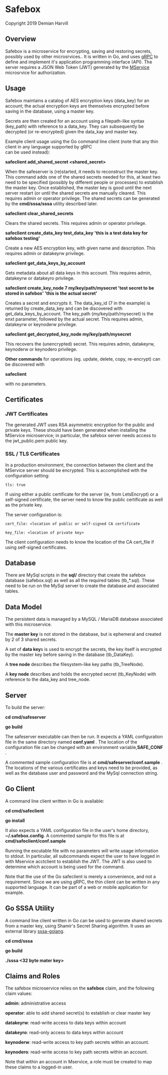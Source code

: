 # Safebox

Copyright 2019 Demian Harvill

## Overview

Safebox is a microservice for encrypting, saving and restoring secrets, possibly used by other microsrvices..
It is written in Go, and uses [gRPC](https://grpc.io) to define and implement it's application programming interface (API).
The server requires a JSON Web Token (JWT) generated by the [MService](https://github.com/gaterace/mservice) microsrvice
for authorization.

## Usage

Safebox maintains a catalog of AES encryption keys (data_key) for an account; the actual encryption keys are themselves
encrypted before saving in the database, using a master key.

Secrets are then created for an account using a filepath-like syntax (key_path) with reference to a data_key. They can
subsequently be decrypted (or re-encrypted) given the data_kay and master key.

Example client usage using the Go command line client (note that any thin client in any language supported by gRPC                                                                                                                                                             
can be used instead):

**safeclient add_shared_secret <shared_secret>**

When the safeserver is (re)started, it needs to reconstruct the master key. This command adds one of the shared  secrets
needed for this, at least two need to be specified (possibly by different people or processes) to establish
the master key. Once established, the master key is good until the next server restart (or until the shared secrets are
manually cleared. This requires admin or operator privilege.
The shared secrets can be generated by the **cmd/sssa/sssa** utility described later.

**safeclient clear_shared_secrets**

Clears the shared secrets. This requires admin or operator privilege.

**safeclient create_data_key test_data_key 'this is a test data key for safebox testing'**

Create a new AES encryption key, with given name and description. This requires admin or
datakeyrw privilege.

**safeclient get_data_keys_by_account**

Gets metadata about all data keys in this account. This requires admin, datakeyrw or datakeyro privilege.

**safeclient create_key_node 7 my/key/path/mysecret 'test secret to be stored in safebox' 'this is the actual secret'**

Creates a secret and encrypts it. The data_key_id (7 in the example) is returned by create_data_key and can be
discovered with get_data_keys_by_account. The key_path (my/key/path/mysecret) is the enxt parameter, followed
by the actual secret. This requires admin, datakeyrw or keynoderw privilege.

**safeclient get_decrypted_key_node my/key/path/mysecret**

This recovers the (unencrypted) secret. This requires admin, datakeyrw, keynoderw or keynodero privilege.

**Other commands** for operations (eg. update, delete, copy, re-encrypt) can be discovered with 

**safeclient**

with no parameters. 


 
## Certificates

### JWT Certificates
The generated JWT uses RSA asymmetric encryption for the public and private keys. These should have been generated
when installing the MService microservice; in particular, the safebox server needs access to the jwt_public.pem public key.

### SSL / TLS Certificates

In a production environment, the connection between the client and the MService server should be encrypted. This is
accomplished with the configuration setting:

    tls: true

If using either a public certificate for the server (ie, from LetsEncrypt) or a self-signed certificate,  the server need to know the public certificate as
well as the private key. 

The server configuration is:

    cert_file: <location of public or self-signed CA certificate

    key_file: <location of private key>

The client configuration needs to know the location of the CA cert_file if using self-signed certificates.

## Database

There are MySql scripts in the **sql/** directory that create the safebox database (safebox.sql) as well as all
the required tables (tb_*.sql).  These need to be run on the MySql server to create the database and associated tables.

## Data Model

The persistent data is managed by a MySQL / MariaDB database associated with this microservice.

The **master key** is not stored in the database, but is ephemeral and created by 2 of 3 shared secrets.

A set of **data key**s is used to encrypt the secrets, the key itself is encrypted by the master key before
saving in the database (tb_DataKey).

A **tree node** describes the filesystem-like key paths (tb_TreeNode).

A **key node** describes and holds the encrypted secret (tb_KeyNode) with reference to the data_key and tree_node.


## Server

To build the server:

**cd cmd/safeserver**
  
**go build**

The safeserver executable can then be run.  It expects a YAML configuration file in the same directory named **conf.yaml** .  The location
of the configuration file can be changed with an environment variable,**SAFE_CONF** .

A commented sample configuration file is at **cmd/safeserver/conf.sample** . The locations of the various certificates and 
keys need to be provided, as well as the database user and password and the MySql connection string.

## Go Client

A command line client written in Go is available:

**cd cmd/safeclient**

**go install** 
    
It also expects a YAML configuration file in the user's home directory, **~/.safebox.config**. A commented sample for this
file is at **cmd/safeclient/conf.sample**

Running the excutable file with no parameters will write usage information to stdout.  In particular, all subcommands expect
the user to have logged in with Mservice acctclient to establish the JWT. The JWT is also used to determine which
account is being used for the command.

Note that the use of the Go safeclient is merely a convenience, and not a requirement. Since we are using gRPC, the thin client
can be written in any supported language.  It can be part of a web or mobile application for example.

## Go SSSA Utility

A command line client written in Go can be used to generate shared secrets from a master key, using Shamir's Secret Sharing
algorithm. It uses an external library [sssa-golang](https://github.com/SSSaaS/sssa-golang).

**cd cmd/sssa**

**go build**

**./sssa <32 byte mater key>**


## Claims and Roles ##

The safebox microservice relies on the **safebox** claim, and the following claim values:

**admin**: administrative access

**operator**: able to add shared secret(s) to establish or clear master key 

**datakeyrw**: read-write access to data keys within account

**datakeyro**: read-only access to data keys within account

**keynoderw**: read-write access to key path secrets within an account.

**keynodero**: read-write access to key path secrets within an account.


Note that within an account in Mservice, a role must be created to map these claims to a logged-in user.

















